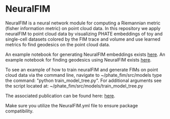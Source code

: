 NeuralFIM
==============================

NeuralFIM is a neural network module for computing a Riemannian metric (fisher information metric) on point cloud data. In this repository we apply neuralFIM to point cloud data by visualizing PHATE embeddings of toy and single-cell datasets colored by the FIM trace and volume and use learned metrics fo find geodesics on the point cloud data. 

An example notebook for generating NeuralFIM embeddings exists [here](https://github.com/guillaumehu/phate_fim/blob/main/notebooks/df-test-neuralFIM-v3.0.ipynb).
An example notebook for finding geodesics using NeuralFIM exists [here](https://github.com/guillaumehu/phate_fim/blob/main/notebooks/df_swiss_roll_geodesic.ipynb).


To see an example of how to train neuralFIM and generate FIMs on point cloud data via the command line, navigate to ~/phate_fim/src/models type the command: "python train_model_tree.py". For additional arguments see the script located at: ~/phate_fim/src/models/train_model_tree.py

The associated publication can be found here: [here](https://arxiv.org/abs/2306.06062).

Make sure you utilize the NeuralFIM.yml file to ensure package compatibility. 
